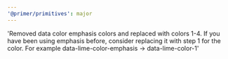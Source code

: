 ```yaml
---
'@primer/primitives': major
---
```


'Removed data color emphasis colors and replaced with colors 1-4. If you have been using emphasis before, consider replacing it with step 1 for the color. For example data-lime-color-emphasis -> data-lime-color-1'
